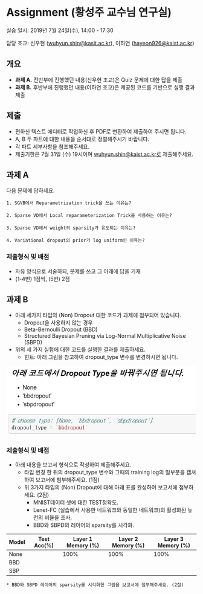 # Assignment (황성주 교수님 연구실)

실습 일시: 2019년 7월 24일(수), 14:00 - 17:30

담당 조교: 신우현 (wuhyun.shin@kasit.ac.kr), 이하연 (hayeon926@kaist.ac.kr)

## 개요
* **과제 A.** 전반부에 진행했던 내용(신우현 조교)은 Quiz 문제에 대한 답을 제출 
* **과제 B.** 후반부에 진행했던 내용(이하연 조교)은 제공된 코드를 기반으로 실행 결과 제출

## 제출

* 편하신 텍스트 에디터로 작업하신 후 PDF로 변환하여 제출하여 주시면 됩니다.
* A, B 두 파트에 대한 내용을 순서대로 정렬해주시기 바랍니다.
* 각 파트 세부사항을 참조해주세요. 
* 제출기한은 7월 31일 (수) 19시이며 wuhyun.shin@kaist.ac.kr로 제출해주세요.


## 과제 A 

다음 문제에 답하세요.

	1. SGVB에서 Reparametrization trick을 쓰는 이유는?
	
	2. Sparse VD에서 Local reparameterization Trick을 사용하는 이유는?
	
	3. Sparse VD에서 weight의 sparsity가 유도되는 이유는?
	
	4. Variational dropout의 prior가 log uniform인 이유는?

### 제출형식 및 배점
* 자유 양식으로 서술하되, 문제를 쓰고 그 아래에 답을 기재
* (1-4번) 1점씩, (5번) 2점 

## 과제 B

* 아래 세가지 타입의 (Non) Dropout 대한 코드가 과제에 첨부되어 있습니다.
	* Dropout을 사용하지 않는 경우
	* Beta-Bernoulli Dropout (BBD)
	* Structured Bayesian Pruning via Log-Normal Multiplicative Noise (SBPD)
* 위의 세 가지 실험에 대한 코드를 실행한 결과를 제출하세요.
	* 힌트: 아래 그림을 참고하여 dropout_type 변수를 변경하시면 됩니다. 
<p align="center"><img src="./fig.jpg" width="500"></p>


	

### 제출형식 및 배점

* 아래 내용을 보고서 형식으로 작성하여 제출해주세요.
	* 타입 변경 한 뒤의 dropout_type 변수와 그때의 training log의 일부분을 캡쳐하여 보고서에 첨부해주세요. (1점)
	* 위 3가지 타입의 (Non) Dropout에 대해 아래 표를 완성하여 보고서에 첨부하세요. (2점)
		* MNIST데이터 셋에 대한 TEST정확도.
		* Lenet-FC (실습에서 사용한 네트워크와 동일한 네트워크)의 활성화된 뉴런의 비율을 조사.
		* BBD와 SBPD의 레이어의 sparsity를 시각화.
  
| Model | Test Acc(%) | Layer 1 Memory (%) | Layer 2 Memory (%) | Layer 3 Memory (%) |
|-------|-------------|--------------------|--------------------|--------------------|
| None  |             | 100%               | 100%               | 100%               |
| BBD   |             |                    |                    |                    |
| SBP   |             |                    |                    |                    |

	* BBD와 SBPD 레이어의 sparsity를 시각화한 그림을 보고서에 첨부해주세요. (2점)
